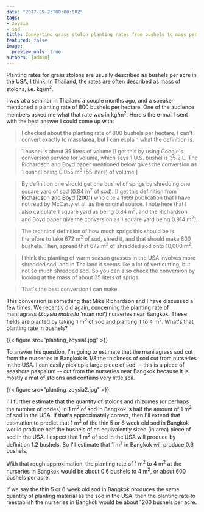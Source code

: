 ```yaml
---
date: "2017-09-23T00:00:00Z"
tags:
- zoysia
- sod
title: Converting grass stolon planting rates from bushels to mass per area
featured: false
image:
  preview_only: true
authors: [admin]
---
```


Planting rates for grass stolons are usually described as bushels per acre in the USA, I think. In Thailand, the rates are often described as mass of stolons, i.e. kg/m<sup>2</sup>.

I was at a seminar in Thailand a couple months ago, and a speaker mentioned a planting rate of 800 bushels per hectare. One of the audience members asked me what that rate was in kg/m<sup>2</sup>. Here's the e-mail I sent with the best answer I could come up with:

> I checked about the planting rate of 800 bushels per hectare. I can't convert exactly to mass/area, but I can explain what the definition is.

> 1 bushel is about 35 liters of volume [I got this by using Google's conversion service for volume, which says 1 U.S. bushel is 35.2 L. The Richardson and Boyd paper mentioned below gives the conversion as 1 bushel being 0.055 m<sup>3</sup> (55 liters) of volume.]

> By definition one should get one bushel of sprigs by shredding one square yard of sod (0.84 m<sup>2</sup> of sod). [I get this definition from [Richardson and Boyd (2001)](http://hortsci.ashspublications.org/content/36/2/377.full.pdf+html) who cite a 1999 publication that I have not read by McCarty et al. as the original source. I note here that I also calculate 1 square yard as being 0.84 m<sup>2</sup>, and the Richardson and Boyd paper give the conversion as 1 square yard being 0.914 m<sup>2</sup>].  

> The technical definition of how much sprigs this should be is therefore to take 672 m<sup>2</sup> of sod, shred it, and that should make 800 bushels. Then, spread that 672 m<sup>2</sup> of shredded sod onto 10,000 m<sup>2</sup>.

> I think the planting of warm season grasses in the USA involves more shredded sod, and in Thailand it seems like a lot of verticutting, but not so much shredded sod. So you can also check the conversion by looking at the mass of about 35 liters of sprigs.

> That's the best conversion I can make. 

This conversion is something that Mike Richardson and I have discussed a few times. We [recently did again](https://twitter.com/ArkansasTurf/status/911776131216486400), concerning the planting rate of manilagrass (*Zoysia matrella* 'nuan noi') nurseries near Bangkok. These fields are planted by taking 1 m<sup>2</sup> of sod and planting it to 4 m<sup>2</sup>. What's that planting rate in bushels?

{{< figure src="planting_zoysia1.jpg" >}}

To answer his question, I'm going to estimate that the manilagrass sod cut from the nurseries in Bangkok is 1/3 the thickness of sod cut from nurseries in the USA. I can easily pick up a large piece of sod -- this is a piece of seashore paspalum -- cut from the nurseries near Bangkok because it is mostly a mat of stolons and contains very little soil.

{{< figure src="planting_zoysia2.jpg" >}}

I'll further estimate that the quantity of stolons and rhizomes (or perhaps the number of nodes) in 1 m<sup>2</sup> of sod in Bangkok is half the amount of 1 m<sup>2</sup> of sod in the USA. If that's approximately correct, then I'll extend that estimation to predict that 1 m<sup>2</sup> of the thin 5 or 6 week old sod in Bangkok would produce half the bushels of an equivalently sized (in area) piece of sod in the USA. I expect that 1 m<sup>2</sup> of sod in the USA will produce by definition 1.2 bushels. So I'll estimate that 1 m<sup>2</sup> in Bangkok will produce 0.6 bushels. 

With that rough approximation, the planting rate of 1 m<sup>2</sup> to 4 m<sup>2</sup> at the nurseries in Bangkok would be about 0.6 bushels to 4 m<sup>2</sup>, or about 600 bushels per acre. 

If we say the thin 5 or 6 week old sod in Bangkok produces the same quantity of planting material as the sod in the USA, then the planting rate to reestablish the nurseries in Bangkok would be about 1200 bushels per acre.
